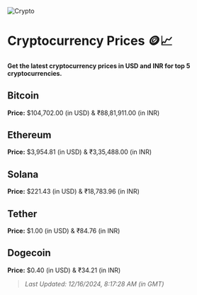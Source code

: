
![Crypto](https://www.techguide.com.au/wp-content/uploads/2020/11/crypto3.jpeg)

# Cryptocurrency Prices 🪙📈

#### Get the latest cryptocurrency prices in USD and INR for top 5 cryptocurrencies.

## Bitcoin

**Price:** $104,702.00 (in USD) & ₹88,81,911.00 (in INR)

## Ethereum

**Price:** $3,954.81 (in USD) & ₹3,35,488.00 (in INR)

## Solana

**Price:** $221.43 (in USD) & ₹18,783.96 (in INR)

## Tether

**Price:** $1.00 (in USD) & ₹84.76 (in INR)

## Dogecoin

**Price:** $0.40 (in USD) & ₹34.21 (in INR)

> _Last Updated: 12/16/2024, 8:17:28 AM (in GMT)_
